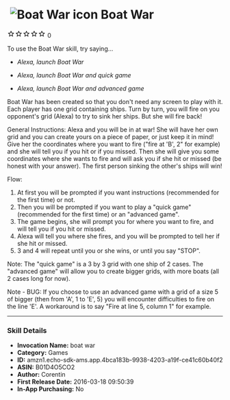 # &nbsp;<img src="https://github.com/dale3h/alexa-skills-list/raw/master/skills/boat-war/B01D4O5CO2/app_icon" alt="Boat War icon" width="36"> Boat War
![0 stars](../../../images/ic_star_border_black_18dp_1x.png)![0 stars](../../../images/ic_star_border_black_18dp_1x.png)![0 stars](../../../images/ic_star_border_black_18dp_1x.png)![0 stars](../../../images/ic_star_border_black_18dp_1x.png)![0 stars](../../../images/ic_star_border_black_18dp_1x.png) 0

To use the Boat War skill, try saying...

* *Alexa, launch Boat War*

* *Alexa, launch Boat War and quick game*

* *Alexa, launch Boat War and advanced game*

Boat War has been created so that you don't need any screen to play with it.
Each player has one grid containing ships. Turn by turn, you will fire on you opponent's grid (Alexa) to try to sink her ships. But she will fire back!

General Instructions:
Alexa and you will be in at war!
She will have her own grid and you can create yours on a piece of paper, or just keep it in mind!
Give her the coordinates where you want to fire ("fire at 'B', 2" for example) and she will tell you if you hit or if you missed.
Then she will give you some coordinates where she wants to fire and will ask you if she hit or missed (be honest with your answer).
The first person sinking the other's ships will win!

Flow:
1) At first you will be prompted if you want instructions (recommended for the first time) or not.
2) Then you will be prompted if you want to play a "quick game" (recommended for the first time) or an "advanced game".
3) The game begins, she will prompt you for where you want to fire, and will tell you if you hit or missed.
4) Alexa will tell you where she fires, and you will be prompted to tell her if she hit or missed.
5) 3 and 4 will repeat until you or she wins, or until you say "STOP".

Note:
The "quick game" is a 3 by 3 grid with one ship of 2 cases.
The "advanced game" will allow you to create bigger grids, with more boats (all 2 cases long for now).

Note - BUG:
If you choose to use an advanced game with a grid of a size 5 of bigger (then from 'A', 1 to 'E', 5) you will encounter difficulties to fire on the line 'E'. A workaround is to say "Fire at line 5, column 1" for example.

***

### Skill Details

* **Invocation Name:** boat war
* **Category:** Games
* **ID:** amzn1.echo-sdk-ams.app.4bca183b-9938-4203-a19f-ce41c60b40f2
* **ASIN:** B01D4O5CO2
* **Author:** Corentin
* **First Release Date:** 2016-03-18 09:50:39
* **In-App Purchasing:** No
